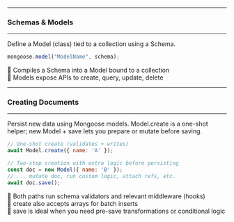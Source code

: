 <br>

---
### Schemas & Models
---

Define a Model (class) tied to a collection using a Schema.

```js  
mongoose.model("ModelName", schema);
```

<div class="fullWidthBullet">

🔹 Compiles a <span class="emphasis">Schema</span> into a Model bound to a collection  
🔹 Models expose APIs to <span class="emphasis">create</span>, <span class="emphasis">query</span>, <span class="emphasis">update</span>, <span class="emphasis">delete</span>  

</div>

---
### Creating Documents
---

Persist new data using Mongoose models. <span class="codeSnip">Model.create</span> is a one-shot helper; <span class="codeSnip">new Model</span> + <span class="codeSnip">save</span> lets you prepare or mutate before saving.

```js  
// One-shot create (validates + writes)  
await Model.create({ name: 'A' });  

// Two-step creation with extra logic before persisting  
const doc = new Model({ name: 'B' });  
// ... mutate doc, run custom logic, attach refs, etc.  
await doc.save();
```

<div class="fullWidthBullet">

🔹 Both paths run schema validators and relevant middleware (hooks)  
🔹 <span class="codeSnip">create</span> also accepts arrays for batch inserts  
🔹 <span class="codeSnip">save</span> is ideal when you need pre-save transformations or conditional logic  

</div>